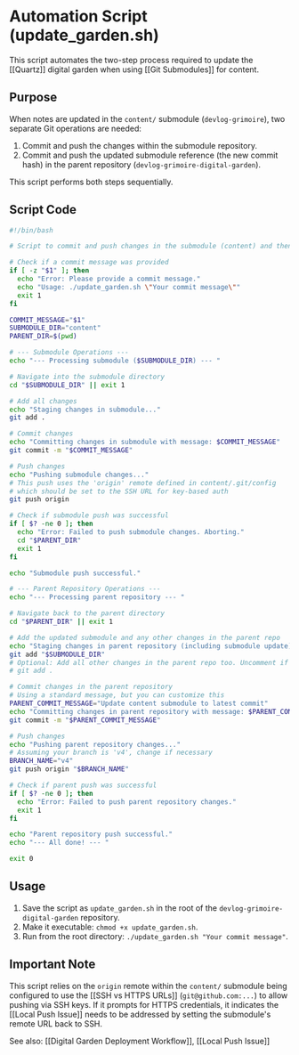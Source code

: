 # Automation Script (update_garden.sh)

This script automates the two-step process required to update the [[Quartz]] digital garden when using [[Git Submodules]] for content.

## Purpose

When notes are updated in the `content/` submodule (`devlog-grimoire`), two separate Git operations are needed:

1.  Commit and push the changes within the submodule repository.
2.  Commit and push the updated submodule reference (the new commit hash) in the parent repository (`devlog-grimoire-digital-garden`).

This script performs both steps sequentially.

## Script Code

```bash
#!/bin/bash

# Script to commit and push changes in the submodule (content) and then the parent repository.

# Check if a commit message was provided
if [ -z "$1" ]; then
  echo "Error: Please provide a commit message."
  echo "Usage: ./update_garden.sh \"Your commit message\""
  exit 1
fi

COMMIT_MESSAGE="$1"
SUBMODULE_DIR="content"
PARENT_DIR=$(pwd)

# --- Submodule Operations --- 
echo "--- Processing submodule ($SUBMODULE_DIR) --- "

# Navigate into the submodule directory
cd "$SUBMODULE_DIR" || exit 1

# Add all changes
echo "Staging changes in submodule..."
git add .

# Commit changes
echo "Committing changes in submodule with message: $COMMIT_MESSAGE"
git commit -m "$COMMIT_MESSAGE"

# Push changes
echo "Pushing submodule changes..."
# This push uses the 'origin' remote defined in content/.git/config
# which should be set to the SSH URL for key-based auth
git push origin

# Check if submodule push was successful
if [ $? -ne 0 ]; then
  echo "Error: Failed to push submodule changes. Aborting."
  cd "$PARENT_DIR"
  exit 1
fi

echo "Submodule push successful."

# --- Parent Repository Operations --- 
echo "--- Processing parent repository --- "

# Navigate back to the parent directory
cd "$PARENT_DIR" || exit 1

# Add the updated submodule and any other changes in the parent repo
echo "Staging changes in parent repository (including submodule update)..."
git add "$SUBMODULE_DIR"
# Optional: Add all other changes in the parent repo too. Uncomment if needed.
# git add .

# Commit changes in the parent repository
# Using a standard message, but you can customize this
PARENT_COMMIT_MESSAGE="Update content submodule to latest commit"
echo "Committing changes in parent repository with message: $PARENT_COMMIT_MESSAGE"
git commit -m "$PARENT_COMMIT_MESSAGE"

# Push changes
echo "Pushing parent repository changes..."
# Assuming your branch is 'v4', change if necessary
BRANCH_NAME="v4" 
git push origin "$BRANCH_NAME"

# Check if parent push was successful
if [ $? -ne 0 ]; then
  echo "Error: Failed to push parent repository changes."
  exit 1
fi

echo "Parent repository push successful."
echo "--- All done! --- "

exit 0
```

## Usage

1.  Save the script as `update_garden.sh` in the root of the `devlog-grimoire-digital-garden` repository.
2.  Make it executable: `chmod +x update_garden.sh`.
3.  Run from the root directory: `./update_garden.sh "Your commit message"`.

## Important Note

This script relies on the `origin` remote within the `content/` submodule being configured to use the [[SSH vs HTTPS URLs]] (`git@github.com:...`) to allow pushing via SSH keys. If it prompts for HTTPS credentials, it indicates the [[Local Push Issue]] needs to be addressed by setting the submodule's remote URL back to SSH.

See also: [[Digital Garden Deployment Workflow]], [[Local Push Issue]]


